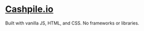 # [Cashpile.io](https://cashpile.io)

Built with vanilla JS, HTML, and CSS. No frameworks or libraries.
